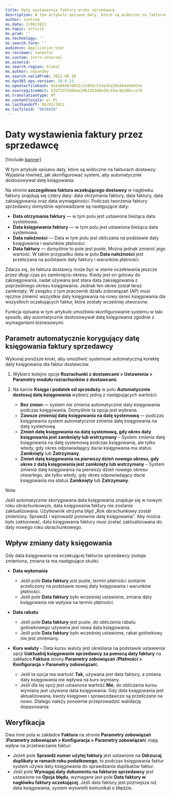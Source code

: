 ```yaml
---
title: Daty wystawienia faktury przez sprzedawcę
description: W tym artykule opisano daty, które są widoczne na fakturach dostawcy. Wyjaśnia również, jak skonfigurować system, aby automatycznie dostosowywał datę księgowania.
author: sunfzam
ms.date: 2/09/2022
ms.topic: article
ms.prod: ''
ms.technology: ''
ms.search.form: ''
audience: Application User
ms.reviewer: twheeloc
ms.custom: intro-internal
ms.assetid: ''
ms.search.region: Global
ms.author: shpandey
ms.search.validFrom: 2021-08-30
ms.dyn365.ops.version: 10.0.23
ms.openlocfilehash: 943a84407d022c2c05bc534a35a2b5d44a94653e
ms.sourcegitcommit: 52b7225350daa29b1263d8e29c54ac9e20bcca70
ms.translationtype: HT
ms.contentlocale: pl-PL
ms.lasthandoff: 06/03/2022
ms.locfileid: "8876420"
---
```

# <a name="vendor-invoice-dates"></a>Daty wystawienia faktury przez sprzedawcę

[!include [banner](../includes/banner.md)]

W tym artykule opisano daty, które są widoczne na fakturach dostawcy. Wyjaśnia również, jak skonfigurować system, aby automatycznie dostosowywał datę księgowania.

Na stronie **szczegółowa faktura oczekującego dostawcy** w nagłówku faktury znajdują się cztery daty: data otrzymania faktury, data faktury, data zaksięgowania oraz data wymagalności. Podczas tworzenia faktury sprzedawcy domyślnie wprowadzane są następujące daty:

- **Data otrzymania faktury** — w tym polu jest ustawiona bieżąca data systemowa.
- **Data księgowania faktury** — w tym polu jest ustawiona bieżąca data systemowa. 
- **Data należności** — Data w tym polu jest obliczana na podstawie daty księgowania i warunków płatności.
- **Data faktury** — domyślnie to pole jest puste. Można jednak zmienić jego wartość. W takim przypadku data w polu **Data należności** jest przeliczana na podstawie daty faktury i warunków płatności.

Zdarza się, że faktura dostawcy może być w stanie oczekiwania jeszcze przez długi czas po zamknięciu okresu. Kiedy jest on gotowy do zaksięgowania, nadal używana jest stara data zaksięgowania z poprzedniego okresu księgowania. Jednak ten okres został teraz zamknięty. W związku z tym pracownik działu zobowiązań (AP) musi ręcznie zmienić wszystkie daty księgowania na nowy okres księgowania dla wszystkich oczekujących faktur, które zostały wcześniej utworzone.

Funkcja opisana w tym artykule umożliwia skonfigurowanie systemu w taki sposób, aby automatycznie dostosowywał datę księgowania zgodnie z wymaganiami biznesowymi.

## <a name="parameter-for-automatically-adjusting-the-vendor-invoice-posting-date"></a>Parametr automatycznie korygujący datę księgowania faktury sprzedawcy

Wykonaj poniższe kroki, aby umożliwić systemowi automatyczną korektę daty księgowania dla faktur dostawców.

1.  Wybierz kolejno opcje **Rozrachunki z dostawcami \> Ustawienia \> Parametry modułu rozrachunków z dostawcami**.
2.  Na karcie **Księga i podatek od sprzedaży** w polu **Automatycznie dostosuj datę księgowania** wybierz jedną z następujących wartości:

    - **Bez zmian** — system nie zmienia automatycznie daty księgowania podczas księgowania. Domyślnie ta opcja jest wybrana.
    - **Zawsze zmieniaj datę księgowania na datę systemową** — podczas księgowania system automatycznie zmienia datę księgowania na datę systemową.
    - **Zmień datę księgowania na datę systemową, gdy okres daty księgowania jest zamknięty lub wstrzymany** – System zmienia datę księgowania na datę systemową podczas księgowania, ale tylko wtedy, gdy okres odpowiadający dacie księgowania ma status **Zamknięty** lub **Zatrzymany**.
    - **Zmień datę księgowania na pierwszy dzień nowego okresu, gdy okres z datą księgowania jest zamknięty lub wstrzymany** – System zmienia datę księgowania na pierwszy dzień nowego okresu otwartego, ale tylko wtedy, gdy okres odpowiadający dacie księgowania ma status **Zamknięty** lub **Zatrzymany**.

> [!NOTE]
> Jeśli automatycznie skorygowana data księgowania znajduje się w nowym roku obrachunkowym, data księgowania faktury nie zostanie zaktualizowana. Użytkownik otrzyma błąd „Rok obrachunkowy został zmieniony. Sprawdź i wprowadź ponownie datę księgowania”. Aby można było zakturować, data księgowania faktury musi zostać zaktualizowana do daty nowego roku obrachunkowego.

## <a name="impact-of-posting-date-changes"></a>Wpływ zmiany daty księgowania

Gdy data księgowania na oczekującej fakturze sprzedawcy zostaje zmieniona, zmiana ta ma następujące skutki:

- **Data wykonania**

    - Jeśli pole **Data faktury** jest puste, termin płatności zostanie przeliczony na podstawie nowej daty księgowania i warunków płatności.
    - Jeśli pole **Data faktury** było wcześniej ustawione, zmiana daty księgowania nie wpływa na termin płatności.

- **Data rabatu**

    - Jeśli pole **Data faktury** jest puste, do obliczenia rabatu gotówkowego używana jest nowa data księgowania.
    - Jeśli pole **Data faktury** było wcześniej ustawione, rabat gotówkowy nie jest zmieniany.

- **Kurs waluty** – Data kursu waluty jest określana na podstawie ustawienia opcji **Uaktualnij księgowanie sprzedawcy za pomocą daty faktury** na zakładce **Faktura** strony **Parametry zobowiązań** (**Płatności \> Konfiguracja \> Parametry zobowiązań**).

    - Jeśli ta opcja ma wartość **Tak**, używana jest data faktury, a zmiana daty księgowania nie wpływa na kurs wymiany.
    - Jeśli dla tej opcji jest ustawiona wartość **Nie**, do obliczania kursu wymiany jest używana data księgowania. Gdy data księgowania jest aktualizowana, kwoty księgowe i sprawozdawcze są przeliczane na nowo. Dlatego należy ponownie przeprowadzić walidację dopasowania.

## <a name="validation"></a>Weryfikacja

Dwa inne pola w zakładce **Faktura** na stronie **Parametry zobowiązań** (**Parametry zobowiązań \> Konfiguracja \> Parametry zobowiązań**) mają wpływ na przetwarzanie faktur:

- Jeżeli pole **Sprawdź numer użytej faktury** jest ustawione na **Odrzucaj duplikaty w ramach roku podatkowego**, to podczas księgowania faktur system używa daty księgowania do sprawdzania duplikatów faktur.
- Jeśli pole **Wymagaj daty dokumentu na fakturze sprzedawcy** jest ustawione na **Opcja błędu**, wymagane jest pole **Data faktury w nagłówku faktury oczekującej**. Jeśli data faktury jest późniejsza niż data księgowania, system wyświetli komunikat o błędzie.
